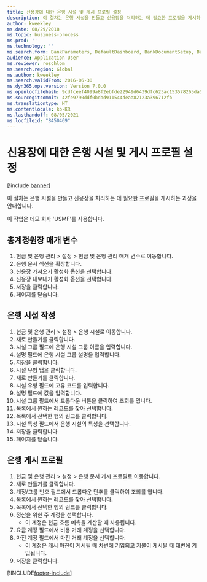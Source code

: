 ```yaml
---
title: 신용장에 대한 은행 시설 및 게시 프로필 설정
description: 이 절차는 은행 시설을 만들고 신용장을 처리하는 데 필요한 프로필을 게시하는 과정을 안내합니다.
author: kweekley
ms.date: 08/29/2018
ms.topic: business-process
ms.prod: ''
ms.technology: ''
ms.search.form: BankParameters, DefaultDashboard, BankDocumentSetup, BankDocumentPosting
audience: Application User
ms.reviewer: roschlom
ms.search.region: Global
ms.author: kweekley
ms.search.validFrom: 2016-06-30
ms.dyn365.ops.version: Version 7.0.0
ms.openlocfilehash: 9cdfceef4099a8f2ebfde22949d6439dfc623ac153578265da5bfb4052ee639d
ms.sourcegitcommit: 42fe9790ddf0bdad911544deaa82123a396712fb
ms.translationtype: HT
ms.contentlocale: ko-KR
ms.lasthandoff: 08/05/2021
ms.locfileid: "8450469"
---
```

# <a name="set-up-bank-facilities-and-posting-profiles-for-letter-of-credit"></a>신용장에 대한 은행 시설 및 게시 프로필 설정

[!include [banner](../../includes/banner.md)]

이 절차는 은행 시설을 만들고 신용장을 처리하는 데 필요한 프로필을 게시하는 과정을 안내합니다. 

이 작업은 데모 회사 'USMF'를 사용합니다.






## <a name="general-ledger-parameter"></a>총계정원장 매개 변수
1. 현금 및 은행 관리 > 설정 > 현금 및 은행 관리 매개 변수로 이동합니다.
2. 은행 문서 섹션을 확장합니다.
3. 신용장 가져오기 활성화 옵션을 선택합니다.
4. 신용장 내보내기 활성화 옵션을 선택합니다.
5. 저장을 클릭합니다.
6. 페이지를 닫습니다.

## <a name="create-bank-facility"></a>은행 시설 작성
1. 현금 및 은행 관리 > 설정 > 은행 시설로 이동합니다.
2. 새로 만들기를 클릭합니다.
3. 시설 그룹 필드에 은행 시설 그룹 이름을 입력합니다.
4. 설명 필드에 은행 시설 그룹 설명을 입력합니다.
5. 저장을 클릭합니다.
6. 시설 유형 탭을 클릭합니다.
7. 새로 만들기를 클릭합니다.
8. 시설 유형 필드에 고유 코드를 입력합니다.
9. 설명 필드에 값을 입력합니다.
10. 시설 그룹 필드에서 드롭다운 버튼을 클릭하여 조회를 엽니다.
11. 목록에서 원하는 레코드를 찾아 선택합니다.
12. 목록에서 선택한 행의 링크를 클릭합니다.
13. 시설 특성 필드에서 은행 시설의 특성을 선택합니다.
14. 저장을 클릭합니다.
15. 페이지를 닫습니다.

## <a name="bank-posting-profile"></a>은행 게시 프로필
1. 현금 및 은행 관리 > 설정 > 은행 문서 게시 프로필로 이동합니다.
2. 새로 만들기를 클릭합니다.
3. 계정/그룹 번호 필드에서 드롭다운 단추를 클릭하여 조회를 엽니다.
4. 목록에서 원하는 레코드를 찾아 선택합니다.
5. 목록에서 선택한 행의 링크를 클릭합니다.
6. 정산을 위한 주 계정을 선택합니다.
    * 이 계정은 현금 흐름 예측을 계산할 때 사용됩니다.  
7. 요금 계정 필드에서 비용 거래 계정을 선택합니다.
8. 마진 계정 필드에서 마진 거래 계정을 선택합니다.
    * 이 계정은 개시 마진이 게시될 때 차변에 기입되고 지불이 게시될 때 대변에 기입됩니다.  
9. 저장을 클릭합니다.



[!INCLUDE[footer-include](../../../includes/footer-banner.md)]